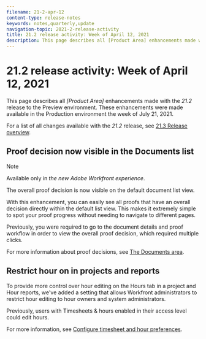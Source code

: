 ```yaml
---
filename: 21-2-apr-12
content-type: release-notes
keywords: notes,quarterly,update
navigation-topic: 2021-2-release-activity
title: 21.2 release activity: Week of April 12, 2021
description: This page describes all [Product Area] enhancements made with the 21.2 release to the Preview environment. These enhancements were made available in the Production environment the week of July 21, 2021.
---
```


# 21.2 release activity:&nbsp;Week of April 12, 2021

This page describes all *[Product Area]* enhancements made with the *21.2* release to the Preview environment. These enhancements were made available in the Production environment the week of July 21, 2021.

For a list of all changes available with the *21.2* release, see [21.3 Release overview](../../../product-announcements/product-releases/21.3-release-activity/21-3-release-overview.md).

## Proof decision now visible in the Documents list

>[!NOTE]
>
>Available only in *the new Adobe Workfront experience*.

The overall proof decision is now visible on the default document list view.

With this enhancement, you can easily see all proofs that have an overall decision directly within the default list view. This makes it extremely simple to spot your proof progress without needing to navigate to different pages.

Previously, you were required to go to the document details and proof workflow in order to view the overall proof decision, which required multiple clicks.

For more information about proof decisions, see [The Documents area](../../../documents/managing-documents/documents-area.md).

## Restrict hour on in projects and reports

To provide more control over hour editing on the Hours tab in a project and Hour reports, we've added a setting that allows Workfront administrators to restrict hour editing to hour owners and system administrators.

Previously, users with Timesheets & hours enabled in their access level could edit hours.

For more information, see [Configure timesheet and hour preferences](../../../administration-and-setup/set-up-workfront/configure-timesheets-schedules/timesheet-and-hour-preferences.md).
